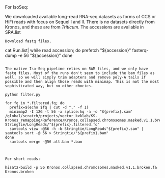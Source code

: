 
For IsoSeq: 

We downloaded available long-read RNA-seq datasets as forms of CCS or HiFi reads with focus on Sequel I and II. There is no datasets directly from Kronos, and these are from *Triticum*. The accessions are available in SRA.list

```
Download fastq files.
```
cat Run.list| while read accession; do
  prefetch "${accession}"
  fasterq-dump -e 56 "${accession}"
done
```

The native Iso-Seq pipeline relies on BAM files, and we only have fastq files. Most of the runs don't seem to include the bam files as well, so we will simply trim adapters and remove poly-A tails if possible and then align those reads with minimap. This is not the most sophisticated way, but no other chocies. 

python filter.py

for fq in *.filtered.fq; do
  prefix=$(echo $fq | cut -d "." -f 1)
  minimap2 -I 12G -t 56 -x splice:hq -a -o "${prefix}.sam" /global/scratch/projects/vector_kvklab/KS-Kronos_remapping/Reference/Kronos.collapsed.chromosomes.masked.v1.1.broken.fa Stringtie/LongReads/"${prefix}.filtered.fq"
  samtools view -@56 -h -b Stringtie/LongReads"${prefix}.sam" | samtools sort -@ 56 > Stringtie/"${prefix}.bam"
done
  samtools merge -@56 all.bam *.bam



For short reads:

hisat2-build -p 56 Kronos.collapsed.chromosomes.masked.v1.1.broken.fa Kronos.broken
